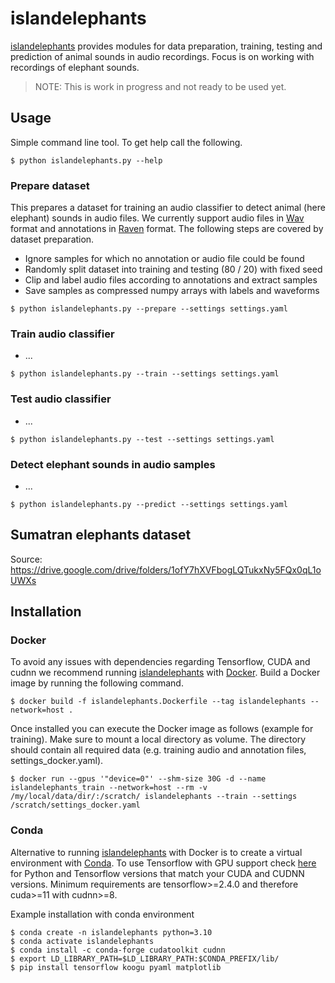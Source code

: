 # islandelephants
[islandelephants]() provides modules for data preparation, training, testing and prediction of animal sounds in audio recordings. Focus is on working with recordings of elephant sounds.

> NOTE: This is work in progress and not ready to be used yet.

## Usage
Simple command line tool. To get help call the following.

```shell
$ python islandelephants.py --help
```

### Prepare dataset
This prepares a dataset for training an audio classifier to detect animal (here elephant) sounds in audio files. We currently support audio files in [Wav]() format and annotations in [Raven]() format. The following steps are covered by dataset preparation.

- Ignore samples for which no annotation or audio file could be found
- Randomly split dataset into training and testing (80 / 20) with fixed seed
- Clip and label audio files according to annotations and extract samples
- Save samples as compressed numpy arrays with labels and waveforms

```shell
$ python islandelephants.py --prepare --settings settings.yaml
```

### Train audio classifier
- ...

```shell
$ python islandelephants.py --train --settings settings.yaml
```

### Test audio classifier
- ... 

```shell
$ python islandelephants.py --test --settings settings.yaml
```

### Detect elephant sounds in audio samples
- ...

```shell
$ python islandelephants.py --predict --settings settings.yaml
```

## Sumatran elephants dataset
Source: https://drive.google.com/drive/folders/1ofY7hXVFbogLQTukxNy5FQx0qL1oUWXs


## Installation

### Docker
To avoid any issues with dependencies regarding Tensorflow, CUDA and cudnn we recommend running [islandelephants]() with [Docker](https://docs.docker.com/config/containers/resource_constraints/#gpu). Build a Docker image by running the following command.

```shell
$ docker build -f islandelephants.Dockerfile --tag islandelephants --network=host .
```

Once installed you can execute the Docker image as follows (example for training). Make sure to mount a local directory as volume. The directory should contain all required data (e.g. training audio and annotation files, settings_docker.yaml).

```shell
$ docker run --gpus '"device=0"' --shm-size 30G -d --name islandelephants_train --network=host --rm -v /my/local/data/dir/:/scratch/ islandelephants --train --settings /scratch/settings_docker.yaml
```

### Conda
Alternative to running [islandelephants]() with Docker is to create a virtual environment with [Conda](https://docs.conda.io/en/latest/miniconda.html). To use Tensorflow with GPU support check [here](https://www.tensorflow.org/install/source#tested_build_configurations) for Python and Tensorflow versions that match your CUDA and CUDNN versions. Minimum requirements are tensorflow>=2.4.0 and therefore cuda>=11 with cudnn>=8.

Example installation with conda environment
```shell
$ conda create -n islandelephants python=3.10
$ conda activate islandelephants
$ conda install -c conda-forge cudatoolkit cudnn
$ export LD_LIBRARY_PATH=$LD_LIBRARY_PATH:$CONDA_PREFIX/lib/
$ pip install tensorflow koogu pyaml matplotlib
```
